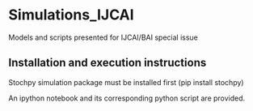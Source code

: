 # Simulations_IJCAI
Models and scripts presented for IJCAI/BAI special issue

## Installation and execution instructions
Stochpy simulation package must be installed first (pip install stochpy)

An ipython notebook and its corresponding python script are provided.
